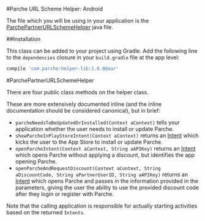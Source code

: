 #Parche URL Scheme Helper: Android

The file which you will be using in your application is the [ParchePartnerURLSchemeHelper](PartnerURLSchemeSample/app/src/main/java/com/parche/partnerurlschemesample/ParchePartnerURLSchemeHelper.java) java file. 

##Installation

This class can be added to your project using Gradle. Add the following line to the `dependencies` closure in your `build.gradle` file at the app level: 

```groovy
compile 'com.parche:helper-lib:1.0.0@aar'
```

#ParchePartnerURLSchemeHelper

There are four public class methods on the helper class. 

These are more extensively documented inline (and the inline documentation should be considered canonical), but in brief: 

- `parcheNeedsToBeUpdatedOrInstalled(Context aContext)` tells your application whether the user needs to install or update Parche.
- `showParcheInPlayStoreIntent(Context aContext)` returns an [Intent](http://developer.android.com/reference/android/content/Intent.html) which kicks the user to the App Store to install or update Parche. 
- `openParcheIntent(Context aContext, String aAPIKey)` returns an [Intent](http://developer.android.com/reference/android/content/Intent.html) which opens Parche without applying a discount, but identifies the app opening Parche.
- `openParcheAndRequestDiscount(Context aContext, String aDiscountCode, String aPartnerUserID, String aAPIKey)` returns an [Intent](http://developer.android.com/reference/android/content/Intent.html) which opens Parche and passes in the information provided in the parameters, giving the user the ability to use the provided discount code after they login or register with Parche. 

Note that the calling application is responsible for actually starting activities based on the returned `Intents`. 

